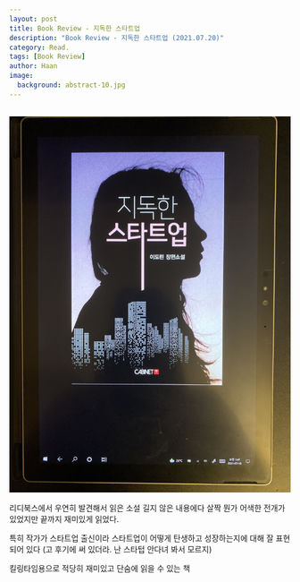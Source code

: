 ```yaml
---
layout: post
title: Book Review - 지독한 스타트업
description: "Book Review - 지독한 스타트업 (2021.07.20)" 
category: Read.
tags: [Book Review]
author: Haan
image:
  background: abstract-10.jpg
---
```

<br/>

<img src="/assets/img/BR_210720.jpeg">

리디북스에서 우연히 발견해서 읽은 소설
길지 않은 내용에다 살짝 뭔가 어색한 전개가 있었지만 끝까지 재미있게 읽었다. 

특히 작가가 스타트업 출신이라 
스타트업이 어떻게 탄생하고 성장하는지에 대해 잘 표현되어 있다
(고 후기에 써 있더라. 난 스타텁 안다녀 봐서 모르지)

킬링타임용으로 적당히 재미있고 단숨에 읽을 수 있는 책